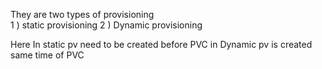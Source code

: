 They are two types of provisioning     
1 ) static provisioning
2 ) Dynamic provisioning

Here In static pv need to be created before PVC
in Dynamic pv is created same time  of PVC

